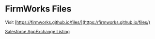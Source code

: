 # FirmWorks Files

Visit [https://firmworks.github.io/files/](https://firmworks.github.io/files/)

[Salesforce AppExchange Listing](https://appexchange.salesforce.com/appxListingDetail?listingId=a0N3u00000PGu9TEAT)
